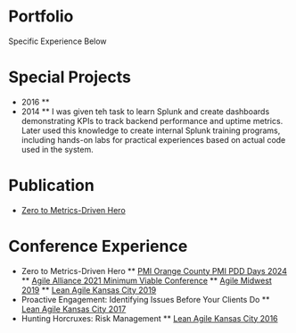 # Portfolio
Specific Experience Below

# Special Projects
* 2016
**   
* 2014
** I was given teh task to learn Splunk and create dashboards demonstrating KPIs to track backend performance and uptime metrics. Later used this knowledge to create internal Splunk training programs, including hands-on labs for practical experiences based on actual code used in the system.

# Publication
* [Zero to Metrics-Driven Hero](https://www.agilealliance.org/resources/experience-reports/zero-to-metrics-driven-hero)

# Conference Experience
* Zero to Metrics-Driven Hero
** [PMI Orange County PMI PDD Days 2024](https://pmi-oc.org/pdd-2024)
** [Agile Alliance 2021 Minimum Viable Conference](https://events.agilealliance.org/agile2021-mvc/speaker/294899/shar-courtney)
** [Agile Midwest 2019](https://www.facebook.com/agilemidwest/)
** [Lean Agile Kansas City 2019](https://www.leanagilekc.com/sessions/)
* Proactive Engagement: Identifying Issues Before Your Clients Do
** [Lean Agile Kansas City 2017](https://2017.leanagilekc.com/sessions/proactive-engagement-identifying-issues-before-your-clients-do/)
* Hunting Horcruxes: Risk Management
** [Lean Agile Kansas City 2016](https://2016.leanagilekc.com/sessions/hunting-horcruxes-a-cautionary-tale/)
  
